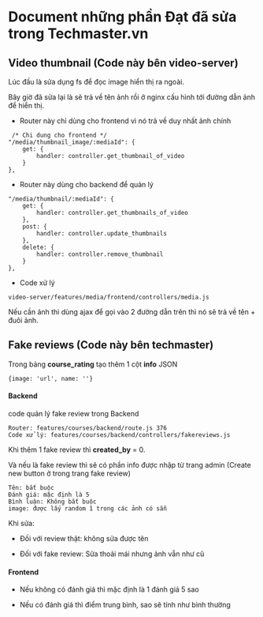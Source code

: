 # Document những phần Đạt đã sửa trong Techmaster.vn

## Video thumbnail (Code này bên video-server)

Lúc đầu là sửa dụng fs để đọc image hiển thị ra ngoài.

Bây giờ đã sửa lại là sẽ trả về tên ảnh rồi ở nginx cấu hình tới đường dẫn ảnh để hiển thị.

- Router này chỉ dùng cho frontend vì nó trả về duy nhất ảnh chính
```
 /* Chi dung cho frontend */
"/media/thumbnail_image/:mediaId": {
    get: {
        handler: controller.get_thumbnail_of_video
    }
},
```

- Router này dùng cho backend để quản lý

```
"/media/thumbnail/:mediaId": {
    get: {
        handler: controller.get_thumbnails_of_video
    },
    post: {
        handler: controller.update_thumbnails
    },
    delete: {
        handler: controller.remove_thumbnail
    }
},
```

- Code xử lý

```
video-server/features/media/frontend/controllers/media.js
```

Nếu cần ảnh thì dùng ajax để gọi vào 2 đường dẫn trên thì nó sẽ trả về tên + đuôi ảnh.

## Fake reviews  (Code này bên techmaster)

Trong bảng **course_rating** tạo thêm 1 cột **info** JSON

```
{image: 'url', name: ''}
```

#### Backend

code quản lý fake review trong Backend

```
Router: features/courses/backend/route.js 376
Code xử lý: features/courses/backend/controllers/fakereviews.js
```

Khi thêm 1 fake review thì **created_by** = 0.

Và nếu là fake review thì sẽ có phần info được nhập từ trang admin (Create new button ở trong trang fake review)

```
Tên: bắt buộc
Đánh giá: mặc định là 5
Bình luận: Không bắt buộc
image: được lấy random 1 trong các ảnh có sẵn
```

Khi sửa:

- Đối với review thật: không sửa được tên

- Đối với fake review: Sửa thoải mái nhưng ảnh vẫn như cũ

#### Frontend

- Nếu không có đánh giá thì mặc định là 1 đánh giá 5 sao

- Nếu có đánh giá thì điểm trung bình, sao sẽ tính như bình thường